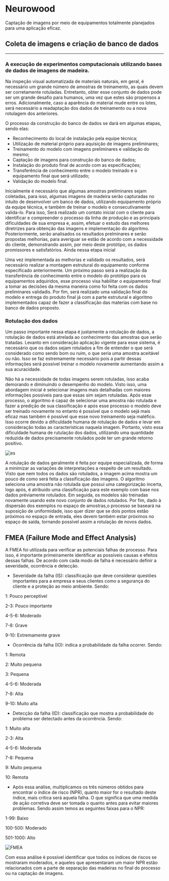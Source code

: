 # Neurowood

Captação de imagens por meio de equipamentos totalmente planejados para uma aplicação eficaz.


## Coleta de imagens e criação de banco de dados
----------------

### A execução de experimentos computacionais utilizando bases de dados de imagens de madeira.

Na inspeção visual automatizada de materiais naturais, em geral, é necessário um grande número de amostras de treinamento, as quais devem ser corretamente rotuladas. Entretanto, obter esse conjunto de dados pode ser um grande desafio para humanos, uma vez que estes são propensos a erros. Adicionalmente, caso a aparência do material mude entre os lotes, será necessário a readaptação dos dados de treinamento ou a nova rotulagem dos anteriores.



O processo da construção do banco de dados se dará em algumas etapas, sendo elas:

* Reconhecimento do local de instalação pela equipe técnica;
* Utilização de material próprio para aquisição de imagens preliminares;
* Treinamento do modelo com imagens preliminares e validação do mesmo;
* Captação de imagens para construção do banco de dados;
* Instalação do produto final de acordo com as especificações;
* Transferência de conhecimento entre o modelo treinado e o equipamento final que será utilizado;
* Validação do modelo final.


Inicialmente é necessário que algumas amostras preliminares sejam coletadas, para isso, algumas imagens de madeira serão capturadas no intuito de desenvolver um banco de dados, utilizando equipamento próprio da equipe técnica, e também de treinar o modelo e consecutivamente valida-lo. Para isso, Será realizado um contato inicial com o cliente para identificar e compreender o processo da linha de produção e as principais dificuldades de sua empresa e, assim, efetuar o estudo das melhores diretrizes para obtenção das imagens e implementação do algoritmo. Posteriormente, serão analisados os resultados prelminares e serão propostas melhorias, para averiguar se estão de acordo com a necessidade do cliente, demonstrando assim, por meio deste protótipo, os dados promissores e satisfatórios. Ainda nessa etapa inicial 

Uma vez implementada as melhorias e validado os resultados, será necessário realizar a montagem estrutural do equipamento conforme especificado anteriormente. Um próximo passo será a realização da transferência de conhecimento entre o modelo do protótipo para os equipamentos adquiridos, esse processo visa habilitar o equipamento final a tomar as decisões da mesma maneira como foi feita com os dados preliminares validadis. Por fim, será realizado uma validação final do modelo e entrega do produto final já com a parte estrutural e algoritmo implementados capaz de fazer a classificação das materias com base no banco de dados proposto.







### Rotulação dos dados

Um passo importante nessa etapa é justamente a rotulação de dados, a rotulação de dados está atrelada ao conhecimento das amostras que serão tratadas.
Levanto em consideração aplicação vigente para esse sistema, é necessário que os dados sejam rotulados a fim de entender o que será considerado como sendo bom ou ruim, o que sería uma amostra aceitável ou não. Isso se faz estremamente necessário pois a partir dessas informações será possível treinar o modelo novamente aumentando assim a sua acuracidade.

Não há a necessidade de todas imagens serem rotuladas, isso acaba demorando e diminuindo o desempenho do modelo. Visto isso, uma abordagem inicial é selecionar imagens mais detalhadas com maiores informações possíveis para que essas sim sejam rotuladas. Após esse processo, o algoritmo é capaz de selecionar uma amostra não rotulada e fazer a predição de sua classificação e após esse processo o modelo deve ser treinado novamente no entanto é possível que o modelo sejá mais eficaz mas também é possível que esse novo treinamento seja maléfico. Isso ocorre devido a dificuldade humana de rotulação de dados e levar em consideração todas as caracteristicas naquela imagem. Portanto, visto essa dificuldade humana de rutulação dos dados, utilizando uma quantidade reduzida de dados precisamente rotulados pode ter um grande retorno positivo. 

![es](https://user-images.githubusercontent.com/87779244/129075650-51cf0b14-7831-499e-9217-455ea8696a1c.png)



A rotulação de dados geralmente é feita por equipe especializada, de forma a minimizar as variações de interpretações a respeito de um resultado.
Visto que nem todos os dados são rotulados, a imagem acima mostra um pouco de como será feita a classificação das imagens.
O algoritmo seleciona uma amostra não rotulada que possui uma categorização incerta, logo após, é atribuido uma classificação para este exemplo com base nos dados préviamente rotulados. Em seguida, os modelos são treinadas novamente usando este novo conjunto de dados rotulados.
Por fim, dado à dispersão dos exemplos no espaço de amostras,o processo se baseará na suposição de uniformidade, isso quer dizer que se dois pontos estão próximos no
espaço de entrada, eles devem também estar próximos no espaço de saída, tornando possível assim a rotulação de novos dados. 





## FMEA (Failure Mode and Effect Analysis)

A FMEA foi utilizada para verificar as potenciais falhas de processo. Para isso, é importante primeiramente identificar as possíveis causas e efeitos dessas falhas. De acordo com cada modo de falha é necessário definir a severidade, ocorrência e detecção.

* Severidade da falha (IS): classificação que deve considerar questões importantes para a empresa e seus clientes como a segurança do cliente e a proteção ao meio ambiente. Sendo:

1: Pouco perceptível

2-3: Pouco importante

4-5-6: Moderado

7-8: Grave

9-10: Extremamente grave

* Ocorrência da falha (IO): indica a probabilidade da falha ocorrer. Sendo:

1: Remota

2: Muito pequena

3: Pequena

4-5-6: Moderada

7-8: Alta

9-10: Muito alta

* Detecção da falha (ID): classificação que mostra a probabilidade do problema ser detectado antes da ocorrência. Sendo: 

1: Muito alta

2-3: Alta

4-5-6: Moderada

7-8: Pequena

9: Muito pequena

10: Remota

* Após essa análise, multiplicamos os três números obtidos para encontrar o índice de risco (NPR), quanto maior for o resultado deste índice, mais crítica será aquela falha. O que significa que uma medida de ação corretiva deve ser tomada o quanto antes para evitar maiores problemas. Sendo assim temos as seguintes faixas para o NPR:


1-99: Baixo

100-500: Moderado

501-1000: Alto


![FMEA](https://user-images.githubusercontent.com/87779244/129820659-b18b5882-e0ab-4a89-8793-4a82eab5c7cd.png)

Com essa análise é possível identificar que todos os índices de riscos se mostraram moderados, e aqueles que apresentaram um maior NPR estão relacionados com a parte de separação das madeiras no final do processo ou na captação de imagens. 
